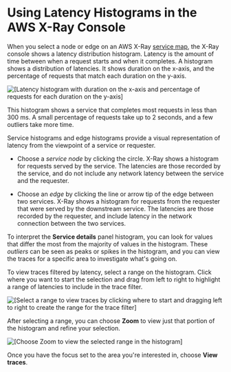 # Using Latency Histograms in the AWS X\-Ray Console<a name="xray-console-histograms"></a>

When you select a node or edge on an AWS X\-Ray [service map](xray-console.md#xray-console-servicemap), the X\-Ray console shows a latency distribution histogram\. Latency is the amount of time between when a request starts and when it completes\. A histogram shows a distribution of latencies\. It shows duration on the x\-axis, and the percentage of requests that match each duration on the y\-axis\.

![\[Latency histogram with duration on the x-axis and percentage of requests for each duration on the y-axis\]](http://docs.aws.amazon.com/xray/latest/devguide/images/scorekeep-servicemap-histogram.png)

This histogram shows a service that completes most requests in less than 300 ms\. A small percentage of requests take up to 2 seconds, and a few outliers take more time\.

Service histograms and edge histograms provide a visual representation of latency from the viewpoint of a service or requester\.

+ Choose a *service node* by clicking the circle\. X\-Ray shows a histogram for requests served by the service\. The latencies are those recorded by the service, and do not include any network latency between the service and the requester\.

+ Choose an *edge* by clicking the line or arrow tip of the edge between two services\. X\-Ray shows a histogram for requests from the requester that were served by the downstream service\. The latencies are those recorded by the requester, and include latency in the network connection between the two services\.

To interpret the **Service details** panel histogram, you can look for values that differ the most from the majority of values in the histogram\. These *outliers* can be seen as peaks or spikes in the histogram, and you can view the traces for a specific area to investigate what's going on\.

To view traces filtered by latency, select a range on the histogram\. Click where you want to start the selection and drag from left to right to highlight a range of latencies to include in the trace filter\.

![\[Select a range to view traces by clicking where to start and dragging left to right to create the range for the trace filter\]](http://docs.aws.amazon.com/xray/latest/devguide/images/scorekeep-servicemap-servicedetails-selection.png)

After selecting a range, you can choose **Zoom** to view just that portion of the histogram and refine your selection\.

![\[Choose Zoom to view the selected range in the histogram\]](http://docs.aws.amazon.com/xray/latest/devguide/images/scorekeep-servicemap-servicedetails-zoom.png)

Once you have the focus set to the area you're interested in, choose **View traces**\.